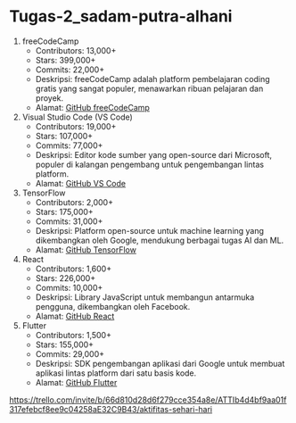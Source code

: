 # Tugas-2_sadam-putra-alhani
1. freeCodeCamp
   - Contributors: 13,000+
   - Stars: 399,000+
   - Commits: 22,000+
   - Deskripsi: freeCodeCamp adalah platform pembelajaran coding gratis yang sangat populer, menawarkan ribuan pelajaran dan proyek.
   - Alamat: [GitHub freeCodeCamp](https://github.com/freeCodeCamp/freeCodeCamp)
2. Visual Studio Code (VS Code)
   - Contributors: 19,000+
   - Stars: 107,000+
   - Commits: 77,000+
   - Deskripsi: Editor kode sumber yang open-source dari Microsoft, populer di kalangan pengembang untuk pengembangan lintas platform.
   - Alamat: [GitHub VS Code](https://github.com/microsoft/vscode)
3. TensorFlow
   - Contributors: 2,000+
   - Stars: 175,000+
   - Commits: 31,000+
   - Deskripsi: Platform open-source untuk machine learning yang dikembangkan oleh Google, mendukung berbagai tugas AI dan ML.
   - Alamat: [GitHub TensorFlow](https://github.com/tensorflow/tensorflow)
4. React
   - Contributors: 1,600+
   - Stars: 226,000+
   - Commits: 10,000+
   - Deskripsi: Library JavaScript untuk membangun antarmuka pengguna, dikembangkan oleh Facebook.
   - Alamat: [GitHub React](https://github.com/facebook/react)
5. Flutter
   - Contributors: 1,500+
   - Stars: 155,000+
   - Commits: 29,000+
   - Deskripsi: SDK pengembangan aplikasi dari Google untuk membuat aplikasi lintas platform dari satu basis kode.
   - Alamat: [GitHub Flutter](https://github.com/flutter/flutter)

https://trello.com/invite/b/66d810d28d6f279cce354a8e/ATTIb4d4bf9aa01f317efebcf8ee9c04258aE32C9B43/aktifitas-sehari-hari
